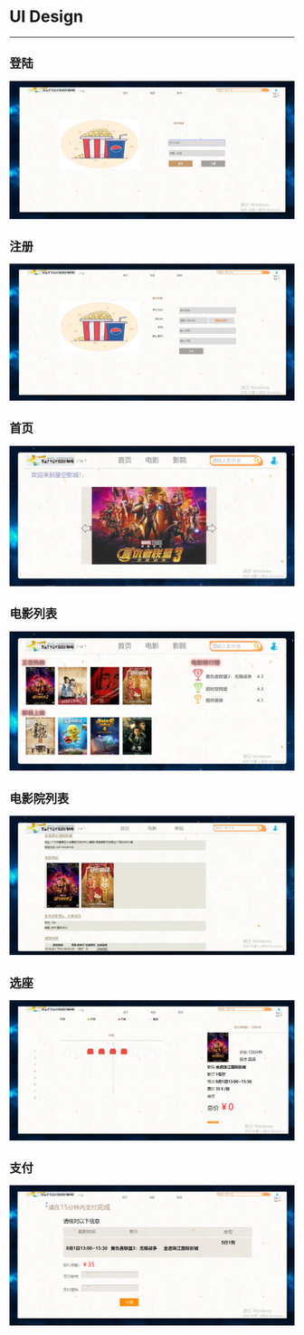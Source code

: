 # UI Design

---

## 登陆

![](https://raw.githubusercontent.com/Movie-ticket-Sale-System/DashBoard/master/image/UIImages/%E7%99%BB%E9%99%86%E9%A1%B5%E9%9D%A2.PNG)



## 注册

![](https://raw.githubusercontent.com/Movie-ticket-Sale-System/DashBoard/master/image/UIImages/%E6%B3%A8%E5%86%8C%E9%A1%B5%E9%9D%A2.PNG)



## 首页

![](https://raw.githubusercontent.com/Movie-ticket-Sale-System/DashBoard/master/image/UIImages/%E9%A6%96%E9%A1%B5.PNG)



## 电影列表

![](https://raw.githubusercontent.com/Movie-ticket-Sale-System/DashBoard/master/image/UIImages/%E7%94%B5%E5%BD%B1%E5%88%97%E8%A1%A8.PNG)



## 电影院列表

![](https://raw.githubusercontent.com/Movie-ticket-Sale-System/DashBoard/master/image/UIImages/%E7%94%B5%E5%BD%B1%E9%99%A2%E5%88%97%E8%A1%A8.PNG)



## 选座

![](https://raw.githubusercontent.com/Movie-ticket-Sale-System/DashBoard/master/image/UIImages/%E9%80%89%E5%BA%A7%E9%A1%B5%E9%9D%A2.PNG)



## 支付

![](https://raw.githubusercontent.com/Movie-ticket-Sale-System/DashBoard/master/image/UIImages/%E6%94%AF%E4%BB%98%E9%A1%B5%E9%9D%A2.PNG)